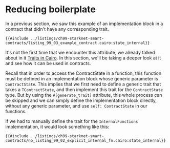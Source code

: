 # Reducing boilerplate

In a previous section, we saw this example of an implementation block in a contract that didn't have any corresponding trait.

```rust,noplayground
{{#include ../listings/ch99-starknet-smart-contracts/listing_99_03_example_contract.cairo:state_internal}}
```

It's not the first time that we encounter this attribute, we already talked about in it [Traits in Cairo](./ch07-02-traits-in-cairo.md). In this section, we'll be taking a deeper look at it and see how it can be used in contracts.

Recall that in order to access the ContractState in a function, this function must be defined in an implementation block whose generic parameter is `ContractState`. This implies that we first need to define a generic trait that takes a `TContractState`, and then implement this trait for the `ContractState` type.
But by using the `#[generate_trait]` attribute, this whole process can be skipped and we can simply define the implementation block directly, without any generic parameter, and use `self: ContractState` in our functions.

If we had to manually define the trait for the `InternalFunctions` implementation, it would look something like this:

```rust,noplayground
{{#include ../listings/ch99-starknet-smart-contracts/no_listing_99_02_explicit_internal_fn.cairo:state_internal}}
```
